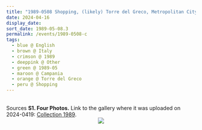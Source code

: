 ```yaml
---
title: "1989-0508 Shopping, (likely) Torre del Greco, Metropolitan City of Naples, Campania, Italy"
date: 2024-04-16
display_date: 
sort_date: 1989-05-08.3
permalink: /events/1989-0508-c
tags:
  - blue @ English
  - brown @ Italy
  - crimson @ 1989
  - deeppink @ Other
  - green @ 1989-05
  - maroon @ Campania
  - orange @ Torre del Greco
  - peru @ Shopping
---
```


<br>

<wave-list>
  <list-title color="DarkSeaGreen" width="40">Sources</list-title>
  <list-item color="BlanchedAlmond"  width="280"><b>S1. Four Photos.</b> Link to the gallery where it was uploaded on 2024-0419: <a href="https://eternalmoments.smugmug.com/Collections/Herbert-Reininger-Collection/1978/">Collection 1989</a>.</list-item>
</wave-list>

<div style="text-align: center"><img src="https://pub-bcc3cbe9b1e94ba1ac28915f7a3900fa.r2.dev/1989-0508-c_Shopping_(likely)_Torre_del_Greco_Metropolitan_City_of_Naples_Campania_Italy_04_(Photo_credit_Herbert_Reininger).jpg" /></div>